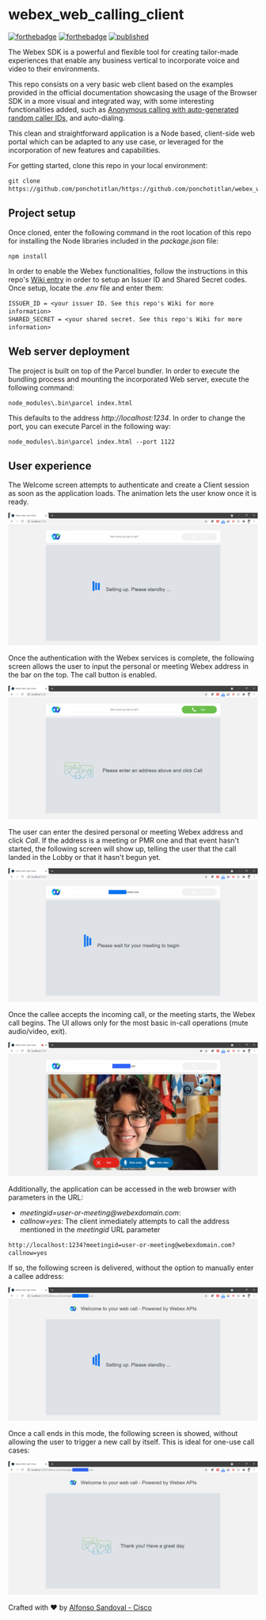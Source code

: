# webex_web_calling_client

[![forthebadge](https://forthebadge.com/images/badges/made-with-javascript.svg)](https://forthebadge.com)
[![forthebadge](https://forthebadge.com/images/badges/built-with-love.svg)](https://forthebadge.com)
[![published](https://static.production.devnetcloud.com/codeexchange/assets/images/devnet-published.svg)](https://developer.cisco.com/codeexchange/github/repo/ponchotitlan/webex_web_calling_client)

The Webex SDK is a powerful and flexible tool for creating tailor-made experiences that enable any business vertical to incorporate voice and video to their environments. 

This repo consists on a very basic web client based on the examples provided in the official documentation showcasing the usage of the Browser SDK in a more visual and integrated way, with some interesting functionalities added, such as [Anonymous calling with auto-generated random caller IDs](https://github.com/ponchotitlan/webex_web_calling_client/wiki/%F0%9F%94%91-Guest-Issuer-Token-creation-and-individual-user-anonymous-access), and auto-dialing.

This clean and straightforward application is a Node based, client-side web portal which can be adapted to any use case, or leveraged for the incorporation of new features and capabilities.

For getting started, clone this repo in your local environment:
```
git clone https://github.com/ponchotitlan/https://github.com/ponchotitlan/webex_web_calling_client.git
```

## Project setup

Once cloned, enter the following command in the root location of this repo for installing the Node libraries included in the *package.json* file:
```
npm install
```

In order to enable the Webex functionalities, follow the instructions in this repo's [Wiki entry](https://github.com/ponchotitlan/webex_web_calling_client/wiki/%F0%9F%94%91-Guest-Issuer-Token-creation-and-individual-user-anonymous-access) in order to setup an Issuer ID and Shared Secret codes. Once setup, locate the *.env* file and enter them:
```
ISSUER_ID = <your issuer ID. See this repo's Wiki for more information>
SHARED_SECRET = <your shared secret. See this repo's Wiki for more information>
```

## Web server deployment

The project is built on top of the Parcel bundler. In order to execute the bundling process and mounting the incorporated Web server, execute the following command:
```
node_modules\.bin\parcel index.html
```

This defaults to the address *http://localhost:1234*. In order to change the port, you can execute Parcel in the following way:
```
node_modules\.bin\parcel index.html --port 1122
```

## User experience

The Welcome screen attempts to authenticate and create a Client session as soon as the application loads. The animation lets the user know once it is ready.

![Loading sreen](https://github.com/ponchotitlan/webex_web_calling_client/blob/main/screenshots/SCREEN_01.PNG)

Once the authentication with the Webex services is complete, the following screen allows the user to input the personal or meeting Webex address in the bar on the top. The call button is enabled.

![Welcome sreen](https://github.com/ponchotitlan/webex_web_calling_client/blob/main/screenshots/SCREEN_02.PNG)

The user can enter the desired personal or meeting Webex address and click *Call*. If the address is a meeting or PMR one and that event hasn't started, the following screen will show up, telling the user that the call landed in the Lobby or that it hasn't begun yet.

![Lobby sreen](https://github.com/ponchotitlan/webex_web_calling_client/blob/main/screenshots/SCREEN_03.PNG)

Once the callee accepts the incoming call, or the meeting starts, the Webex call begins. The UI allows only for the most basic in-call operations (mute audio/video, exit).

![Call screen](https://github.com/ponchotitlan/webex_web_calling_client/blob/main/screenshots/SCREEN_04.png)

Additionally, the application can be accessed in the web browser with parameters in the URL:
- _meetingid=user-or-meeting@webexdomain.com_: 
- _callnow=yes_: The client inmediately attempts to call the address mentioned in the *meetingid* URL parameter

```
http://localhost:1234?meetingid=user-or-meeting@webexdomain.com?callnow=yes
```

If so, the following screen is delivered, without the option to manually enter a callee address:

![Call sreen](https://github.com/ponchotitlan/webex_web_calling_client/blob/main/screenshots/SCREEN_05.PNG)

Once a call ends in this mode, the following screen is showed, without allowing the user to trigger a new call by itself. This is ideal for one-use call cases:

![Call sreen](https://github.com/ponchotitlan/webex_web_calling_client/blob/main/screenshots/SCREEN_06.PNG)

Crafted with :heart: by [Alfonso Sandoval - Cisco](https://linkedin.com/in/asandovalros)